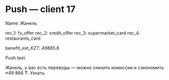 # Push — client 17

Name: Жанель

rec_1: fx_offer
rec_2: credit_offer
rec_3: supermarket_card
rec_4: restaurants_card

benefit_est_KZT: 49865.8

Push text:

Жанель, у вас есть переводы — можно снизить комиссии и сэкономить ≈49 866 ₸. Узнать.
